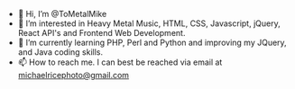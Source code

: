 - 👋 Hi, I’m @ToMetalMike
- 👀 I’m interested in Heavy Metal Music, HTML, CSS, Javascript, jQuery, React API's and Frontend Web Development.
- 🌱 I’m currently learning PHP, Perl and Python and improving my JQuery, and Java coding skills.
- 📫 How to reach me. I can best be reached via email at michaelricephoto@gmail.com

<!---
ToMetalMike/ToMetalMike is a ✨ special ✨ repository because its `README.md` (this file) appears on your GitHub profile.
You can click the Preview link to take a look at your changes.
--->

